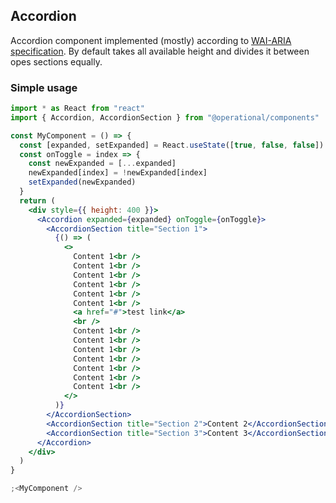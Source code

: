 ## Accordion

Accordion component implemented (mostly) according to [WAI-ARIA specification](https://www.w3.org/TR/wai-aria-practices/examples/accordion/accordion.html). By default takes all available height and divides it between opes sections equally.

### Simple usage

```jsx
import * as React from "react"
import { Accordion, AccordionSection } from "@operational/components"

const MyComponent = () => {
  const [expanded, setExpanded] = React.useState([true, false, false])
  const onToggle = index => {
    const newExpanded = [...expanded]
    newExpanded[index] = !newExpanded[index]
    setExpanded(newExpanded)
  }
  return (
    <div style={{ height: 400 }}>
      <Accordion expanded={expanded} onToggle={onToggle}>
        <AccordionSection title="Section 1">
          {() => (
            <>
              Content 1<br />
              Content 1<br />
              Content 1<br />
              Content 1<br />
              Content 1<br />
              Content 1<br />
              <a href="#">test link</a>
              <br />
              Content 1<br />
              Content 1<br />
              Content 1<br />
              Content 1<br />
              Content 1<br />
              Content 1<br />
              Content 1<br />
            </>
          )}
        </AccordionSection>
        <AccordionSection title="Section 2">Content 2</AccordionSection>
        <AccordionSection title="Section 3">Content 3</AccordionSection>
      </Accordion>
    </div>
  )
}

;<MyComponent />
```

